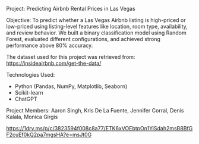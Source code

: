Project: Predicting Airbnb Rental Prices in Las Vegas

Objective:
To predict whether a Las Vegas Airbnb listing is high-priced or low-priced using listing-level features like location, room type, availability, and review behavior.
We built a binary classification model using Random Forest, evaluated different configurations, and achieved strong performance above 80% accuracy.

The dataset used for this project was retrieved from: https://insideairbnb.com/get-the-data/

Technologies Used:
- Python (Pandas, NumPy, Matplotlib, Seaborn)
- Scikit-learn
- ChatGPT

Project Members: Aaron Singh, Kris De La Fuente, Jennifer Corral, Denis Kalala, Monica Girgis

https://1drv.ms/p/c/3823594f008c8a77/ETK6xVOEbtpOn1YiSdah2msB8BfGF2cuEf0kQ2pa7mgsHA?e=msJt0G 
